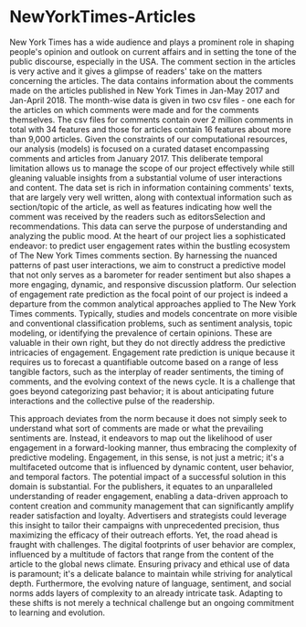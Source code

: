# NewYorkTimes-Articles

New York Times has a wide audience and plays a prominent role in shaping people's opinion and outlook on current affairs and in setting the tone of the public discourse, especially in the USA. The comment section in the articles is very active and it gives a glimpse of readers' take on the matters concerning the articles. The data contains information about the comments made on the articles published in New York Times in Jan-May 2017 and Jan-April 2018. The month-wise data is given in two csv files - one each for the articles on which comments were made and for the comments themselves. The csv files for comments contain over 2 million comments in total with 34 features and those for articles contain 16 features about more than 9,000 articles. Given the constraints of our computational resources, our analysis (models) is focused on a curated dataset encompassing comments and articles from January 2017. This deliberate temporal limitation allows us to manage the scope of our project effectively while still gleaning valuable insights from a substantial volume of user interactions and content.
The data set is rich in information containing comments' texts, that are largely very well written, along with contextual information such as section/topic of the article, as well as features indicating how well the comment was received by the readers such as editorsSelection and recommendations. This data can serve the purpose of understanding and analyzing the public mood.
At the heart of our project lies a sophisticated endeavor: to predict user engagement rates within the bustling ecosystem of The New York Times comments section. By harnessing the nuanced patterns of past user interactions, we aim to construct a predictive model that not only serves as a barometer for reader sentiment but also shapes a more engaging, dynamic, and responsive discussion platform.
 Our selection of engagement rate prediction as the focal point of our project is indeed a departure from the common analytical approaches applied to The New York Times comments. Typically, studies and models concentrate on more visible and conventional classification problems, such as sentiment analysis, topic modeling, or identifying the prevalence of certain opinions. These are valuable in their own right, but they do not directly address the predictive intricacies of engagement.
Engagement rate prediction is unique because it requires us to forecast a quantifiable outcome based on a range of less tangible factors, such as the interplay of reader sentiments, the timing of comments, and the evolving context of the news cycle. It is a challenge that goes beyond categorizing past behavior; it is about anticipating future interactions and the collective pulse of the readership.
 
This approach deviates from the norm because it does not simply seek to understand what sort of comments are made or what the prevailing sentiments are. Instead, it endeavors to map out the likelihood of user engagement in a forward-looking manner, thus embracing the complexity of predictive modeling. Engagement, in this sense, is not just a metric; it's a multifaceted outcome that is influenced by dynamic content, user behavior, and temporal factors.
The potential impact of a successful solution in this domain is substantial. For the publishers, it equates to an unparalleled understanding of reader engagement, enabling a data-driven approach to content creation and community management that can significantly amplify reader satisfaction and loyalty. Advertisers and strategists could leverage this insight to tailor their campaigns with unprecedented precision, thus maximizing the efficacy of their outreach efforts.
Yet, the road ahead is fraught with challenges. The digital footprints of user behavior are complex, influenced by a multitude of factors that range from the content of the article to the global news climate. Ensuring privacy and ethical use of data is paramount; it's a delicate balance to maintain while striving for analytical depth. Furthermore, the evolving nature of language, sentiment, and social norms adds layers of complexity to an already intricate task. Adapting to these shifts is not merely a technical challenge but an ongoing commitment to learning and evolution.

